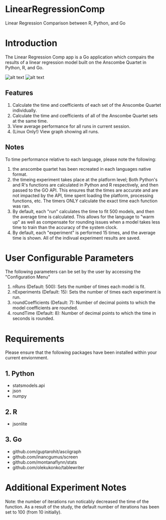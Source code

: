 # LinearRegressionComp

Linear Regression Comparison between R, Python, and Go

# Introduction

The Linear Regression Comp app is a Go application which compairs the results of a linear regression model built on the
Anscombe Quartet in Python, R, and Go.

![alt text](https://github.com/AndrewDamico/LinearRegressionComp/blob/main/image1.jpg?raw=true)
![alt text](https://github.com/AndrewDamico/LinearRegressionComp/blob/main/image2.jpg?raw=true)

## Features
1. Calculate the time and coefficients of each set of the Anscombe Quartet individually.
2. Calculate the time and coefficients of all of the Anscombe Quartet sets at the same time.
3. View average performance for all runs in current session.
4. (Linux Only!) View graph showing all runs.

## Notes

To time performance relative to each language, please note the following:

1. the anscombe quartet has been recreated in each languages native format.
2. the timeing experiment takes place at the platform level; Both Python's and R's functions are calculated in Python
   and R respectively, and then passed to the GO API. This ensures that the times are accurate and are not impacted by
   the API, time spent loading the platform, processing functions, etc. The timers ONLY calculate the exact time each function was
   ran.
3. By default, each "run" calculates the time to fit 500 models, and then the average time is calculated. This allows
   for the language to "warm up" as well as compensate for rounding issues when a model takes less time to train than
   the accuracy of the system clock.
4. By default, each "experiment" is performed 15 times, and the average time is shown. All of the indivual experiment
   results are saved.

# User Configurable Parameters

The following parameters can be set by the user by accessing the "Configuration Menu"

1. nRuns (Default: 500): Sets the number of times each model is fit.
2. nExperiments (Default: 15): Sets the number of times each experiment is run.
3. roundCoefficients (Default: 7): Number of decimal points to which the model coefficients are rounded.
4. roundTime (Default: 8): Number of decimal points to which the time in seconds is rounded.

# Requirements

Please ensure that the following packages have been installed within your current enviornment.

## 1. Python
* statsmodels.api
* json
* numpy

## 2. R
* jsonlite

## 3. Go
* github.com/guptarohit/asciigraph 
* github.com/inancgumus/screen
* github.com/montanaflynn/stats
* github.com/olekukonko/tablewriter


# Additional Experiment Notes

Note: the number of iterations run noticably decreased the time of the function. As a result of the study, the default
number of iterations has been set to 100 (from 10 initially).
